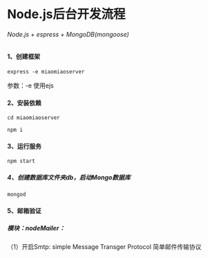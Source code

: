 # Node.js后台开发流程

###### Node.js + espress + MongoDB(mongoose)

#### 1、创建框架

```
express -e miaomiaoserver
```

参数：-e   使用ejs

#### 2、安装依赖

```
cd miaomiaoserver

npm i
```

#### 3、运行服务

```
npm start
```

##### 4、创建数据库文件夹db，启动Mongo数据库

```
mongod
```

#### 5、邮箱验证

##### 模块：nodeMailer：

（1）开启Smtp: simple Message Transger Protocol 简单邮件传输协议





